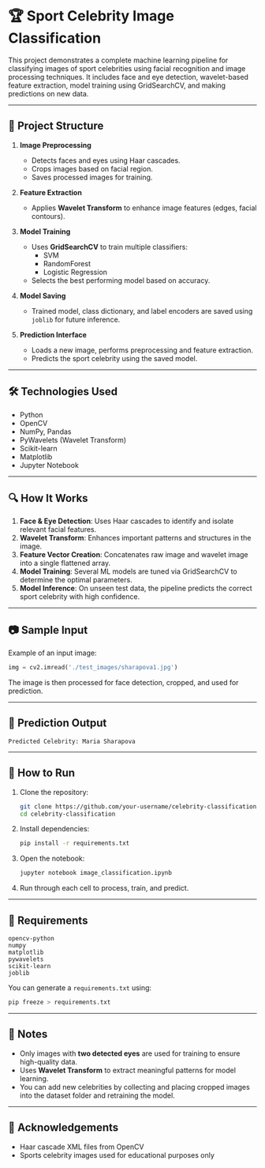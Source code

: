 
# 🏆 Sport Celebrity Image Classification

This project demonstrates a complete machine learning pipeline for classifying images of sport celebrities using facial recognition and image processing techniques. It includes face and eye detection, wavelet-based feature extraction, model training using GridSearchCV, and making predictions on new data.

---

## 📁 Project Structure

1. **Image Preprocessing**
   - Detects faces and eyes using Haar cascades.
   - Crops images based on facial region.
   - Saves processed images for training.

2. **Feature Extraction**
   - Applies **Wavelet Transform** to enhance image features (edges, facial contours).

3. **Model Training**
   - Uses **GridSearchCV** to train multiple classifiers:
     - SVM
     - RandomForest
     - Logistic Regression
   - Selects the best performing model based on accuracy.

4. **Model Saving**
   - Trained model, class dictionary, and label encoders are saved using `joblib` for future inference.

5. **Prediction Interface**
   - Loads a new image, performs preprocessing and feature extraction.
   - Predicts the sport celebrity using the saved model.

---

## 🛠️ Technologies Used

- Python
- OpenCV
- NumPy, Pandas
- PyWavelets (Wavelet Transform)
- Scikit-learn
- Matplotlib
- Jupyter Notebook

---

## 🔍 How It Works

1. **Face & Eye Detection**: Uses Haar cascades to identify and isolate relevant facial features.
2. **Wavelet Transform**: Enhances important patterns and structures in the image.
3. **Feature Vector Creation**: Concatenates raw image and wavelet image into a single flattened array.
4. **Model Training**: Several ML models are tuned via GridSearchCV to determine the optimal parameters.
5. **Model Inference**: On unseen test data, the pipeline predicts the correct sport celebrity with high confidence.

---

## 📷 Sample Input

Example of an input image:

```python
img = cv2.imread('./test_images/sharapova1.jpg')
```

The image is then processed for face detection, cropped, and used for prediction.

---

## 🧠 Prediction Output

```
Predicted Celebrity: Maria Sharapova
```

---

## 🚀 How to Run

1. Clone the repository:
   ```bash
   git clone https://github.com/your-username/celebrity-classification.git
   cd celebrity-classification
   ```

2. Install dependencies:
   ```bash
   pip install -r requirements.txt
   ```

3. Open the notebook:
   ```bash
   jupyter notebook image_classification.ipynb
   ```

4. Run through each cell to process, train, and predict.

---

## 🧾 Requirements

```
opencv-python
numpy
matplotlib
pywavelets
scikit-learn
joblib
```

You can generate a `requirements.txt` using:
```bash
pip freeze > requirements.txt
```

---

## 📌 Notes

- Only images with **two detected eyes** are used for training to ensure high-quality data.
- Uses **Wavelet Transform** to extract meaningful patterns for model learning.
- You can add new celebrities by collecting and placing cropped images into the dataset folder and retraining the model.

---

## 🤝 Acknowledgements

- Haar cascade XML files from OpenCV
- Sports celebrity images used for educational purposes only
